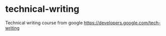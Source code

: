 # technical-writing
Technical writing course from google https://developers.google.com/tech-writing

